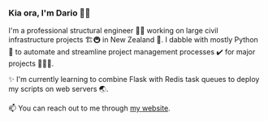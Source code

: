 ### Kia ora, I'm Dario 👋🏻

I'm a professional structural engineer 👷🏻 working on large civil infrastructure projects 🏗️🚇 in New Zealand 🥝. I dabble with mostly Python 🐍 to automate and streamline project management processes ✔️ for major projects 👨🏻‍💻.

✨ I'm currently learning to combine Flask with Redis task queues to deploy my scripts on web servers 🌏.

📫 You can reach out to me through [my website](https://dariobauer.net).

